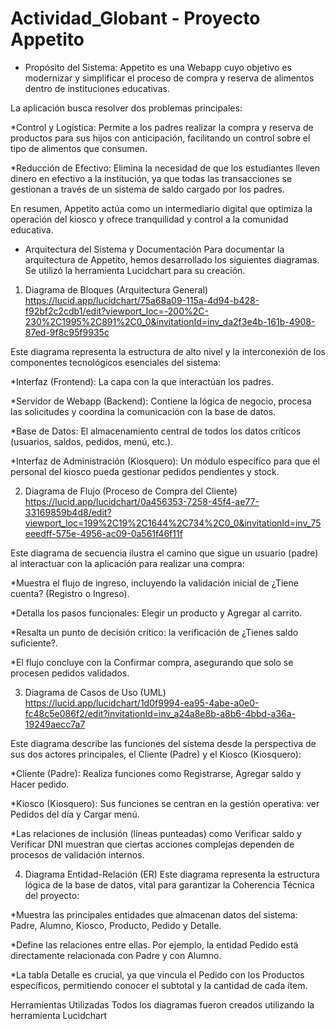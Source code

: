 # Actividad_Globant - Proyecto Appetito
- Propósito del Sistema:
Appetito es una Webapp cuyo objetivo es modernizar y simplificar el proceso de compra y reserva de alimentos dentro de instituciones educativas.

La aplicación busca resolver dos problemas principales:

*Control y Logística: Permite a los padres realizar la compra y reserva de productos para sus hijos con anticipación, facilitando un control sobre el tipo de alimentos que consumen.

*Reducción de Efectivo: Elimina la necesidad de que los estudiantes lleven dinero en efectivo a la institución, ya que todas las transacciones se gestionan a través de un sistema de saldo cargado por los padres.

En resumen, Appetito actúa como un intermediario digital que optimiza la operación del kiosco y ofrece tranquilidad y control a la comunidad educativa.

- Arquitectura del Sistema y Documentación
Para documentar la arquitectura de Appetito, hemos desarrollado los siguientes diagramas. Se utilizó la herramienta Lucidchart para su creación.

1. Diagrama de Bloques (Arquitectura General) https://lucid.app/lucidchart/75a68a09-115a-4d94-b428-f92bf2c2cdb1/edit?viewport_loc=-200%2C-230%2C1995%2C891%2C0_0&invitationId=inv_da2f3e4b-161b-4908-87ed-9f8c95f9935c
   
Este diagrama representa la estructura de alto nivel y la interconexión de los componentes tecnológicos esenciales del sistema:

*Interfaz (Frontend): La capa con la que interactúan los padres.

*Servidor de Webapp (Backend): Contiene la lógica de negocio, procesa las solicitudes y coordina la comunicación con la base de datos.

*Base de Datos: El almacenamiento central de todos los datos críticos (usuarios, saldos, pedidos, menú, etc.).

*Interfaz de Administración (Kiosquero): Un módulo específico para que el personal del kiosco pueda gestionar pedidos pendientes y stock.

2. Diagrama de Flujo (Proceso de Compra del Cliente) https://lucid.app/lucidchart/0a456353-7258-45f4-ae77-33169859b4d8/edit?viewport_loc=199%2C19%2C1644%2C734%2C0_0&invitationId=inv_75eeedff-575e-4956-ac09-0a561f46f11f
   
Este diagrama de secuencia ilustra el camino que sigue un usuario (padre) al interactuar con la aplicación para realizar una compra:

*Muestra el flujo de ingreso, incluyendo la validación inicial de ¿Tiene cuenta? (Registro o Ingreso).

*Detalla los pasos funcionales: Elegir un producto y Agregar al carrito.

*Resalta un punto de decisión crítico: la verificación de ¿Tienes saldo suficiente?.

*El flujo concluye con la Confirmar compra, asegurando que solo se procesen pedidos validados.

3. Diagrama de Casos de Uso (UML) https://lucid.app/lucidchart/1d0f9994-ea95-4abe-a0e0-fc48c5e086f2/edit?invitationId=inv_a24a8e8b-a8b6-4bbd-a36a-19249aecc7a7
   
Este diagrama describe las funciones del sistema desde la perspectiva de sus dos actores principales, el Cliente (Padre) y el Kiosco (Kiosquero):

*Cliente (Padre): Realiza funciones como Registrarse, Agregar saldo y Hacer pedido.

*Kiosco (Kiosquero): Sus funciones se centran en la gestión operativa: ver Pedidos del día y Cargar menú.

*Las relaciones de inclusión (líneas punteadas) como Verificar saldo y Verificar DNI muestran que ciertas acciones complejas dependen de procesos de validación internos.

4. Diagrama Entidad-Relación (ER)
Este diagrama representa la estructura lógica de la base de datos, vital para garantizar la Coherencia Técnica del proyecto:

*Muestra las principales entidades que almacenan datos del sistema: Padre, Alumno, Kiosco, Producto, Pedido y Detalle.

*Define las relaciones entre ellas. Por ejemplo, la entidad Pedido está directamente relacionada con Padre y con Alumno.

*La tabla Detalle es crucial, ya que vincula el Pedido con los Productos específicos, permitiendo conocer el subtotal y la cantidad de cada ítem.

Herramientas Utilizadas
Todos los diagramas fueron creados utilizando la herramienta Lucidchart

